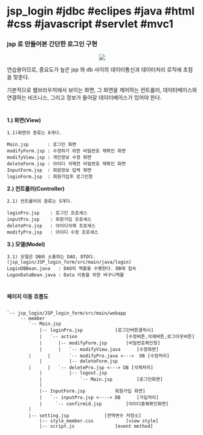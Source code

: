     

# jsp_login #jdbc #eclipes #java #html #css #javascript #servlet #mvc1
<h3> jsp 로 만들어본 간단한 로그인 구현 </h3>


<p align="center">
<img src="https://user-images.githubusercontent.com/103496262/163549112-ff4f4ff9-a2e1-4b62-bef9-3687842165e8.gif">
</p>


연습용이므로, 중요도가 높은 jsp 와 db 사이의 데이터통신과 데이터처리 로직에 초점을 맞춘다. 

기본적으로 웹브라우저에서 보이는 화면, 그 화면을 제어하는 컨트롤러, 데이터베이스와 연결하는 비즈니스, 그리고 정보가 들어갈 데이터베이스가 있어야 한다.
#
**1.) 화면(View)**

	1.1)화면의 종류는 6개다.

	Main.jsp       : 로그인 화면
	modifyForm.jsp : 수정하기 위한 비밀번호 재확인 화면
	modifyView.jsp : 개인정보 수정 화면
	deleteForm.jsp : 아이디 삭제전 비밀번호 재확인 화면  
	InputForm.jsp  : 회원정보 입력 화면
	loginForm.jsp  : 회원가입후 로그인창 

**2.) 컨트롤러(Controller)**

	2.1) 컨트롤러의 종류는 5개다.
	
	loginPro.jsp	: 로그인 프로세스
	inputPro.jsp	: 회원가입 프로세스
	deletePro.jsp	: 아이디삭제 프로세스
	modifyPro.jsp	: 아이디 수정 프로세스

**3.) 모델(Model)**

	3.1) 모델은 DB와 소통하는 DAO, DTO다.
	(jsp_login/JSP_login_form/src/main/java/login)
	LoginDBBean.java   : DAO의 역활을 수행한다. DB에 접속
	LogonDataBean.java : Data 이동을 위한 바구니역활






#
**페이지 이동 흐름도** 
```

`-- jsp_login/JSP_login_form/src/main/webapp
	`-- member
	    `-- Main.jsp 
	        |-- loginPro.jsp			[로그인버튼클릭시]
	        |   `-- action      			[수정버튼,삭제버튼,로그아웃버튼]
	        |      |-- modifyForm.jsp		[비밀번호확인창]
	        |      |   `-- modifyView.java		[수정화면]
		|	   |	   `-- modifyPro.java <--->  DB [수정처리]        
	        |      	   |-- deleteForm.jsp 
		|	   |   `-- deletePro.jsp <---> DB [삭제처리]
	        |          |-- logout.jsp
	        |              `-- Main.jsp 		[로그인화면]
	        |              
	        |-- InputForm.jsp 			회원가입 화면]
	        |   `-- inputPro.jsp <----> DB 		[가입처리]
	        |     `-- confirmid.jsp			[아이디중복확인화면]
		| 
	 	|-- setting.jsp 			[전역변수 저장소]
	        |-- style_member.css			[view style]
	        |-- script.js				[event method]











